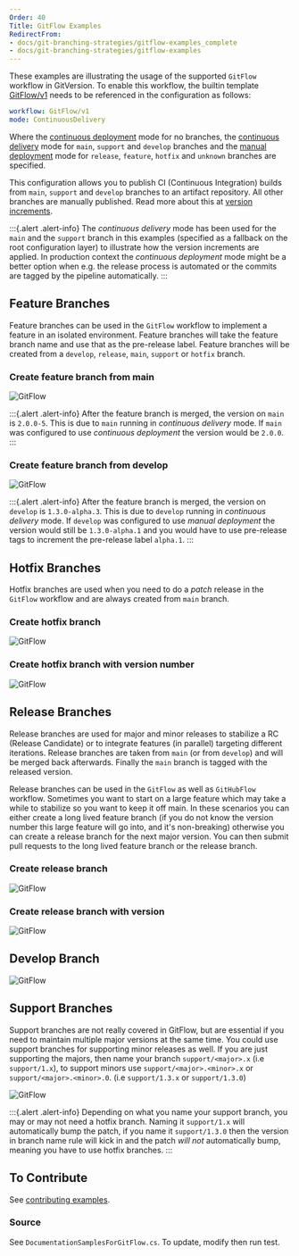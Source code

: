 ```yaml
---
Order: 40
Title: GitFlow Examples
RedirectFrom:
- docs/git-branching-strategies/gitflow-examples_complete
- docs/git-branching-strategies/gitflow-examples
---
```


These examples are illustrating the usage of the supported `GitFlow` workflow
in GitVersion. To enable this workflow, the builtin template
[GitFlow/v1](/docs/workflows/GitFlow/v1.json) needs to be referenced in the
configuration as follows:

```yaml
workflow: GitFlow/v1
mode: ContinuousDelivery
```

Where
the [continuous deployment][continuous-deployment] mode for no branches,
the [continuous delivery][continuous-delivery] mode for
`main`, `support` and `develop` branches and
the [manual deployment][manual-deployment] mode
for `release`, `feature`, `hotfix` and `unknown` branches are specified.

This configuration allows you to publish CI (Continuous Integration) builds
from `main`, `support` and `develop` branches to an artifact repository.
All other branches are manually published. Read more about this at
[version increments](/docs/reference/version-increments).

:::{.alert .alert-info}
The _continuous delivery_ mode has been used for the `main` and the
`support` branch in this examples (specified as a fallback on the root
configuration layer) to illustrate how the version increments are applied.
In production context the _continuous deployment_ mode might be a better
option when e.g. the release process is automated or the commits are tagged
by the pipeline automatically.
:::

## Feature Branches

Feature branches can be used in the `GitFlow` workflow to implement a
feature in an isolated environment. Feature branches will take the feature
branch name and use that as the pre-release label. Feature branches will be
created from a `develop`, `release`, `main`, `support` or `hotfix` branch.

### Create feature branch from main

![GitFlow](/docs/img/DocumentationSamplesForGitFlow_FeatureFromMainBranch.png)

:::{.alert .alert-info}
After the feature branch is merged, the version on `main` is `2.0.0-5`.
This is due to `main` running in _continuous delivery_ mode. If `main` was
configured to use _continuous deployment_ the version would be `2.0.0`.
:::

### Create feature branch from develop

![GitFlow](/docs/img/DocumentationSamplesForGitFlow_FeatureFromDevelopBranch.png)

:::{.alert .alert-info}
After the feature branch is merged, the version on `develop` is
`1.3.0-alpha.3`. This is due to `develop` running in _continuous delivery_
mode. If `develop` was configured to use _manual deployment_ the version
would still be `1.3.0-alpha.1` and you would have to use pre-release tags
to increment the pre-release label `alpha.1`.
:::

## Hotfix Branches

Hotfix branches are used when you need to do a _patch_ release in the
`GitFlow` workflow and are always created from `main` branch.

### Create hotfix branch

![GitFlow](/docs/img/DocumentationSamplesForGitFlow_HotfixBranch.png)

### Create hotfix branch with version number

![GitFlow](/docs/img/DocumentationSamplesForGitFlow_VersionedHotfixBranch.png)

## Release Branches

Release branches are used for major and minor releases to stabilize a RC
(Release Candidate) or to integrate features (in parallel) targeting different
iterations. Release branches are taken from `main` (or from `develop`) and will
be merged back afterwards. Finally the `main` branch is tagged with the
released version.

Release branches can be used in the `GitFlow` as well as `GitHubFlow` workflow.
Sometimes you want to start on a large feature which may take a while
to stabilize so you want to keep it off main.
In these scenarios you can either create a long lived
feature branch (if you do not know the version number this large feature will go
into, and it's non-breaking) otherwise you can create a release branch for the
next major version. You can then submit pull requests to the long lived feature
branch or the release branch.

### Create release branch

![GitFlow](/docs/img/DocumentationSamplesForGitFlow_ReleaseBranch.png)

### Create release branch with version

![GitFlow](/docs/img/DocumentationSamplesForGitFlow_VersionedReleaseBranch.png)

## Develop Branch

![GitFlow](/docs/img/DocumentationSamplesForGitFlow_DevelopBranch.png)

## Support Branches

Support branches are not really covered in GitFlow, but are essential if you
need to maintain multiple major versions at the same time. You could use support
branches for supporting minor releases as well. If you are just supporting the
majors, then name your branch `support/<major>.x` (i.e `support/1.x`), to
support minors use `support/<major>.<minor>.x` or `support/<major>.<minor>.0`.
(i.e `support/1.3.x` or `support/1.3.0`)

![GitFlow](/docs/img/DocumentationSamplesForGitFlow_SupportBranch.png)

:::{.alert .alert-info}
Depending on what you name your support branch, you may or may not need a
hotfix branch. Naming it `support/1.x` will automatically bump the patch,
if you name it `support/1.3.0` then the version in branch name rule will
kick in and the patch _will not_ automatically bump, meaning you have to
use hotfix branches.
:::

## To Contribute

See [contributing examples](/docs/learn/branching-strategies/contribute-examples).

### Source

See `DocumentationSamplesForGitFlow.cs`. To update, modify then run test.

[continuous-deployment]: /docs/reference/modes/continuous-deployment

[continuous-delivery]: /docs/reference/modes/continuous-delivery

[manual-deployment]: /docs/reference/modes/manual-deployment
